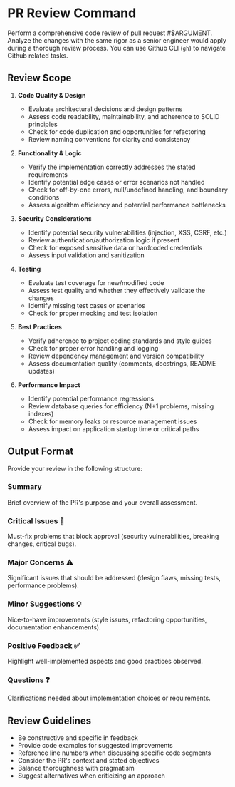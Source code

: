 # PR Review Command

Perform a comprehensive code review of pull request #$ARGUMENT. Analyze the changes with the same rigor as a senior engineer would apply during a thorough review process. You can use Github CLI (`gh`) to navigate Github related tasks.

## Review Scope

1. **Code Quality & Design**

   - Evaluate architectural decisions and design patterns
   - Assess code readability, maintainability, and adherence to SOLID principles
   - Check for code duplication and opportunities for refactoring
   - Review naming conventions for clarity and consistency

2. **Functionality & Logic**

   - Verify the implementation correctly addresses the stated requirements
   - Identify potential edge cases or error scenarios not handled
   - Check for off-by-one errors, null/undefined handling, and boundary conditions
   - Assess algorithm efficiency and potential performance bottlenecks

3. **Security Considerations**

   - Identify potential security vulnerabilities (injection, XSS, CSRF, etc.)
   - Review authentication/authorization logic if present
   - Check for exposed sensitive data or hardcoded credentials
   - Assess input validation and sanitization

4. **Testing**

   - Evaluate test coverage for new/modified code
   - Assess test quality and whether they effectively validate the changes
   - Identify missing test cases or scenarios
   - Check for proper mocking and test isolation

5. **Best Practices**

   - Verify adherence to project coding standards and style guides
   - Check for proper error handling and logging
   - Review dependency management and version compatibility
   - Assess documentation quality (comments, docstrings, README updates)

6. **Performance Impact**
   - Identify potential performance regressions
   - Review database queries for efficiency (N+1 problems, missing indexes)
   - Check for memory leaks or resource management issues
   - Assess impact on application startup time or critical paths

## Output Format

Provide your review in the following structure:

### Summary

Brief overview of the PR's purpose and your overall assessment.

### Critical Issues 🚨

Must-fix problems that block approval (security vulnerabilities, breaking changes, critical bugs).

### Major Concerns ⚠️

Significant issues that should be addressed (design flaws, missing tests, performance problems).

### Minor Suggestions 💡

Nice-to-have improvements (style issues, refactoring opportunities, documentation enhancements).

### Positive Feedback ✅

Highlight well-implemented aspects and good practices observed.

### Questions ❓

Clarifications needed about implementation choices or requirements.

## Review Guidelines

- Be constructive and specific in feedback
- Provide code examples for suggested improvements
- Reference line numbers when discussing specific code segments
- Consider the PR's context and stated objectives
- Balance thoroughness with pragmatism
- Suggest alternatives when criticizing an approach
